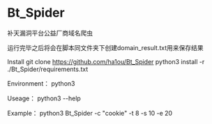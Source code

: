 # Bt_Spider
补天漏洞平台公益厂商域名爬虫

运行完毕之后将会在脚本同文件夹下创建domain_result.txt用来保存结果

Install
      git clone https://github.com/ha1ou/Bt_Spider
      python3 install -r ./Bt_Spider/requirements.txt
      
Environment：
      python3
      
Useage：
    python3 --help
    
Example：
    python3 Bt_Spider -c "cookie" -t 8 -s 10 -e 20   
   
